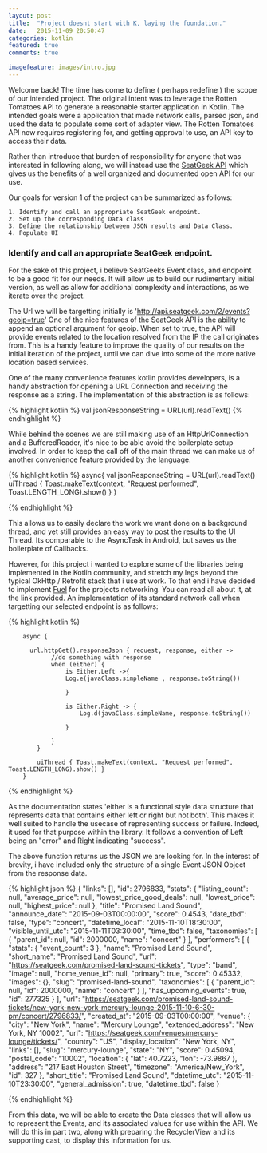 ```yaml
---
layout: post
title:  "Project doesnt start with K, laying the foundation."
date:   2015-11-09 20:50:47
categories: kotlin
featured: true
comments: true

imagefeature: images/intro.jpg
---
```

Welcome back!
The time has come to define ( perhaps redefine ) the scope of our intended project. The original intent was to leverage the Rotten Tomatoes API to generate a reasonable starter application in Kotlin. The intended goals were a application that made network calls, parsed json, and used the data to populate some sort of adapter view. The Rotten Tomatoes API now requires registering for, and getting approval to use, an API key to access their data.

Rather than introduce that burden of responsibility for anyone that was interested in following along,  we will instead use the [SeatGeek API](http://platform.seatgeek.com/) which gives us the benefits of a well organized and documented open API for our use. 

Our goals for version 1 of the project can be summarized as follows:

    1. Identify and call an appropriate SeatGeek endpoint.
    2. Set up the corresponding Data class
    3. Define the relationship between JSON results and Data Class.
    4. Populate UI

### Identify and call an appropriate SeatGeek endpoint.
For the sake of this project,  i believe  SeatGeeks Event class, and endpoint to be a good fit for our needs.  It will allow us to build our rudimentary initial version, as well as allow for additional complexity and interactions, as we iterate over the project.

The Url we will be targetting initially is 'http://api.seatgeek.com/2/events?geoip=true'
One of the nice features of the SeatGeek API is the ability to append an optional argument for geoip.  When set to true, the API will provide events related to the location resolved from the IP the call originates from. This is a handy feature to improve the quality of our results on the initial iteration of the project,  until we can dive into some of the more native location based services.

One of the many convenience features kotlin provides developers,  is a handy abstraction for opening a URL Connection and receiving the response as a string. The implementation of this abstraction is as follows:

{% highlight kotlin %}
  val jsonResponseString = URL(url).readText()
{% endhighlight %}

While behind the scenes we are still making use of an HttpUrlConnection and a BufferedReader,  it's nice to be able avoid the boilerplate setup involved. In order to keep the call off of the main thread we can make us of another convenience feature provided by the language.

{% highlight kotlin %}
async{
      val jsonResponseString = URL(url).readText()
   uiThread { Toast.makeText(context, "Request performed", Toast.LENGTH_LONG).show() }
        }

{% endhighlight %}

This allows us to easily declare the work we want done on a background thread, and yet still provides an easy way to post the results to the UI Thread.  Its comparable to the AsyncTask in Android,  but saves us the boilerplate of Callbacks.

However, for this project i wanted to explore some of the libraries being implemented in the Kotlin community,  and stretch my legs beyond the typical OkHttp / Retrofit stack that i use at work. To that end i have decided to implement [Fuel](https://github.com/kittinunf/Fuel) for the projects networking. You can read all about it, at the link provided.   An implementation of its standard network call when targetting our selected endpoint is as follows:

{% highlight kotlin %}

        async {

          url.httpGet().responseJson { request, response, either ->
                //do something with response
                when (either) {
                    is Either.Left ->{
                    Log.e(javaClass.simpleName , response.toString())
                    
                    }

                    is Either.Right -> {
                        Log.d(javaClass.simpleName, response.toString())

                    }

                }
            }

            uiThread { Toast.makeText(context, "Request performed", Toast.LENGTH_LONG).show() }
        }

{% endhighlight %}

As the documentation states 'either is a functional style data structure that represents data that contains either left or right but not both'.  This makes it well suited to handle the usecase of representing success or failure. Indeed,  it used  for that purpose within the library. It follows a convention of  Left  being an "error"  and Right indicating "success".

The above function returns us the JSON we are looking for.  In the interest of brevity, i have included only the structure of a single Event JSON Object from the response data.  



{% highlight json %}
     {
            "links": [],
            "id": 2796833,
            "stats": {
                "listing_count": null,
                "average_price": null,
                "lowest_price_good_deals": null,
                "lowest_price": null,
                "highest_price": null
            },
            "title": "Promised Land Sound",
            "announce_date": "2015-09-03T00:00:00",
            "score": 0.4543,
            "date_tbd": false,
            "type": "concert",
            "datetime_local": "2015-11-10T18:30:00",
            "visible_until_utc": "2015-11-11T03:30:00",
            "time_tbd": false,
            "taxonomies": [
                {
                    "parent_id": null,
                    "id": 2000000,
                    "name": "concert"
                }
            ],
            "performers": [
                {
                    "stats": {
                        "event_count": 3
                    },
                    "name": "Promised Land Sound",
                    "short_name": "Promised Land Sound",
                    "url": "https://seatgeek.com/promised-land-sound-tickets",
                    "type": "band",
                    "image": null,
                    "home_venue_id": null,
                    "primary": true,
                    "score": 0.45332,
                    "images": {},
                    "slug": "promised-land-sound",
                    "taxonomies": [
                        {
                            "parent_id": null,
                            "id": 2000000,
                            "name": "concert"
                        }
                    ],
                    "has_upcoming_events": true,
                    "id": 277325
                }
            ],
            "url": "https://seatgeek.com/promised-land-sound-tickets/new-york-new-york-mercury-lounge-2015-11-10-6-30-pm/concert/2796833/",
            "created_at": "2015-09-03T00:00:00",
            "venue": {
                "city": "New York",
                "name": "Mercury Lounge",
                "extended_address": "New York, NY 10002",
                "url": "https://seatgeek.com/venues/mercury-lounge/tickets/",
                "country": "US",
                "display_location": "New York, NY",
                "links": [],
                "slug": "mercury-lounge",
                "state": "NY",
                "score": 0.45094,
                "postal_code": "10002",
                "location": {
                    "lat": 40.7223,
                    "lon": -73.9867
                },
                "address": "217 East Houston Street",
                "timezone": "America/New_York",
                "id": 327
            },
            "short_title": "Promised Land Sound",
            "datetime_utc": "2015-11-10T23:30:00",
            "general_admission": true,
            "datetime_tbd": false
        }

{% endhighlight %}

From this data,  we will be able to create the Data classes that will allow us to represent the Events, and its associated values for use within the API.  We will do this in part two, along with preparing the RecyclerView and its supporting cast,  to display this information for us.



    


    


[jekyll]:      http://jekyllrb.com
[jekyll-gh]:   https://github.com/jekyll/jekyll
[jekyll-help]: https://github.com/jekyll/jekyll-help
